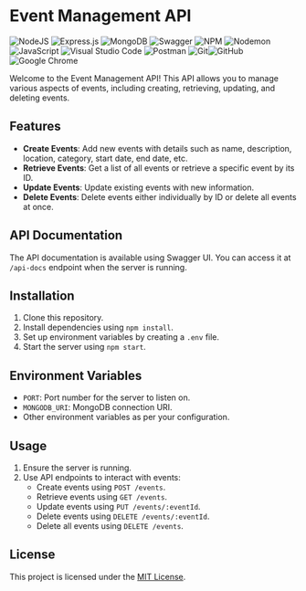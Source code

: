 # Event Management API
![NodeJS](https://img.shields.io/badge/node.js-6DA55F?style=for-the-badge&logo=node.js&logoColor=white) ![Express.js](https://img.shields.io/badge/express.js-%23404d59.svg?style=for-the-badge&logo=express&logoColor=%2361DAFB) ![MongoDB](https://img.shields.io/badge/MongoDB-%234ea94b.svg?style=for-the-badge&logo=mongodb&logoColor=white) ![Swagger](https://img.shields.io/badge/-Swagger-%23Clojure?style=for-the-badge&logo=swagger&logoColor=white) ![NPM](https://img.shields.io/badge/NPM-%23CB3837.svg?style=for-the-badge&logo=npm&logoColor=white) ![Nodemon](https://img.shields.io/badge/NODEMON-%23323330.svg?style=for-the-badge&logo=nodemon&logoColor=%BBDEAD) 	![JavaScript](https://img.shields.io/badge/javascript-%23323330.svg?style=for-the-badge&logo=javascript&logoColor=%23F7DF1E)  ![Visual Studio Code](https://img.shields.io/badge/Visual%20Studio%20Code-0078d7.svg?style=for-the-badge&logo=visual-studio-code&logoColor=white) ![Postman](https://img.shields.io/badge/Postman-FF6C37?style=for-the-badge&logo=postman&logoColor=white) ![Git](https://img.shields.io/badge/git-%23F05033.svg?style=for-the-badge&logo=git&logoColor=white)![GitHub](https://img.shields.io/badge/github-%23121011.svg?style=for-the-badge&logo=github&logoColor=white) 	![Google Chrome](https://img.shields.io/badge/Google%20Chrome-4285F4?style=for-the-badge&logo=GoogleChrome&logoColor=white)


Welcome to the Event Management API! This API allows you to manage various aspects of events, including creating, retrieving, updating, and deleting events.

## Features

- **Create Events**: Add new events with details such as name, description, location, category, start date, end date, etc.
- **Retrieve Events**: Get a list of all events or retrieve a specific event by its ID.
- **Update Events**: Update existing events with new information.
- **Delete Events**: Delete events either individually by ID or delete all events at once.

## API Documentation

The API documentation is available using Swagger UI. You can access it at `/api-docs` endpoint when the server is running.

## Installation

1. Clone this repository.
2. Install dependencies using `npm install`.
3. Set up environment variables by creating a `.env` file.
4. Start the server using `npm start`.

## Environment Variables

- `PORT`: Port number for the server to listen on.
- `MONGODB_URI`: MongoDB connection URI.
- Other environment variables as per your configuration.

## Usage

1. Ensure the server is running.
2. Use API endpoints to interact with events:
   - Create events using `POST /events`.
   - Retrieve events using `GET /events`.
   - Update events using `PUT /events/:eventId`.
   - Delete events using `DELETE /events/:eventId`.
   - Delete all events using `DELETE /events`.



## License

This project is licensed under the [MIT License](LICENSE).
